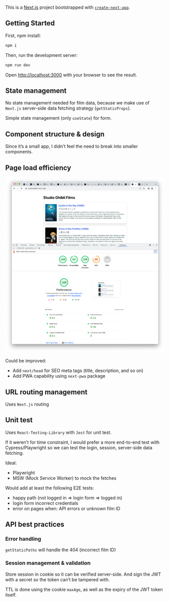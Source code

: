 This is a [Next.js](https://nextjs.org/) project bootstrapped with [`create-next-app`](https://github.com/vercel/next.js/tree/canary/packages/create-next-app).

## Getting Started

First, npm install:

```bash
npm i
```

Then, run the development server:

```bash
npm run dev
```

Open [http://localhost:3000](http://localhost:3000) with your browser to see the result.

## State management

No state management needed for film data, because we make use of `Next.js` server-side data fetching strategy (`getStaticProps`).

Simple state management (only `useState`) for form.

## Component structure & design

Since it’s a small app, I didn’t feel the need to break into smaller components.

## Page load efficiency

![](/lighthouse.png)

Could be improved:

- Add `next/head` for SEO meta tags (title, description, and so on)
- Add PWA capability using `next-pwa` package

## URL routing management

Uses `Next.js` routing

## Unit test

Uses `React-Testing-Library` with `Jest` for unit test.

If it weren’t for time constraint, I would prefer a more end-to-end test with Cypress/Playwright so we can test the login, session, server-side data fetching.

Ideal:

- Playwright
- MSW (Mock Service Worker) to mock the fetches

Would add at least the following E2E tests:

- happy path (not logged in => login form => logged in)
- login form incorrect credentials
- error on pages when: API errors or unknown film ID

## API best practices

### Error handling

`getStaticPaths` will handle the 404 (incorrect film ID)

### Session management & validation

Store session in cookie so it can be verified server-side. And sign the JWT with a secret so the token can’t be tampered with.

TTL is done using the cookie `maxAge`, as well as the expiry of the JWT token itself.
